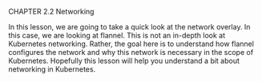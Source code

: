 CHAPTER 2.2
Networking

In this lesson, we are going to take a quick look at the network overlay. In this case, we are looking at flannel. This is not an in-depth look at Kubernetes networking. Rather, the goal here is to understand how flannel configures the network and why this network is necessary in the scope of Kubernetes. Hopefully this lesson will help you understand a bit about networking in Kubernetes.